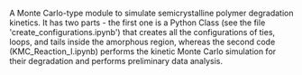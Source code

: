 
A Monte Carlo-type module to simulate semicrystalline polymer degradation kinetics. It has two parts - the first one is a Python Class (see the file 'create_configurations.ipynb') that creates all the configurations of ties, loops, and tails inside the amorphous region, whereas the second code (KMC_Reaction_I.ipynb) performs the kinetic Monte Carlo simulation for their degradation and performs preliminary data analysis.
